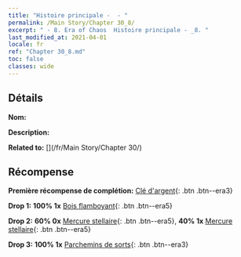 ```yaml
---
title: "Histoire principale -  - "
permalink: /Main Story/Chapter 30_8/
excerpt: " - 8. Era of Chaos  Histoire principale - _8. "
last_modified_at: 2021-04-01
locale: fr
ref: "Chapter 30_8.md"
toc: false
classes: wide
---
```


## Détails

 **Nom:** 

 **Description:** 

 **Related to:** [](/fr/Main Story/Chapter 30/)

## Récompense

 **Première récompense de complétion:** [Clé d'argent](/fr/Items/con_693/){: .btn .btn--era3}

 **Drop 1:** **100% 1x** [Bois flamboyant](/fr/Items/mat_97/){: .btn .btn--era5}

 **Drop 2:** **60% 0x** [Mercure stellaire](/fr/Items/mat_91/){: .btn .btn--era5}, **40% 1x** [Mercure stellaire](/fr/Items/mat_91/){: .btn .btn--era5}

 **Drop 3:** **100% 1x** [Parchemins de sorts](/fr/Items/con_694/){: .btn .btn--era3}

